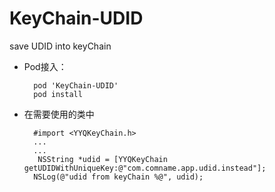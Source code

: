 # KeyChain-UDID
save UDID into keyChain
* Pod接入：

		pod 'KeyChain-UDID'
		pod install
		
* 在需要使用的类中
		
		#import <YYQKeyChain.h>
		...
		...
		 NSString *udid = [YYQKeyChain getUDIDWithUniqueKey:@"com.comname.app.udid.instead"];
    	NSLog(@"udid from keyChain %@", udid);
		
